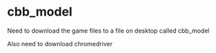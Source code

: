 # cbb_model

Need to download the game files to a file on desktop called cbb_model

Also need to download chromedriver

